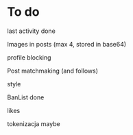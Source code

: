 # To do

last activity done

Images in posts (max 4, stored in base64)

profile blocking

Post matchmaking (and follows)

style

BanList done

likes

tokenizacja maybe
